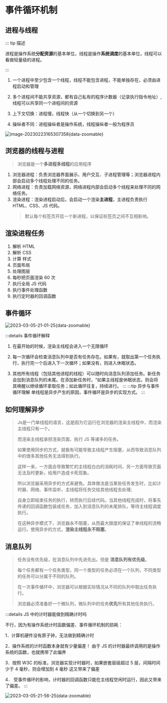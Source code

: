 # 事件循环机制

## 进程与线程

::: tip 描述

进程是操作系统**分配资源**的基本单位，线程是操作**系统调度**的基本单位，线程可以看做轻量级的进程。

:::

1. 一个进程中至少包含一个线程，线程不能包含进程，不能单独存在，必须由进程启动和管理

2. 多个进程间不能共享资源，都有自己私有的程序计数器（记录执行指令地址）,线程可以共享同一个进程间的资源

3. 上下文切换：进程慢，线程快（从一个切换到另一个）

4. 操纵者不同：进程操纵者是操作系统，线程操纵者一般为程序员

![image-20230223165307358](https://zerdocs.oss-cn-shanghai.aliyuncs.com/febasis/202302231653903.png){data-zoomable}

## 浏览器的线程与进程

> 浏览器是一个**多进程多线程**的应用程序

1. 浏览器进程：负责浏览器界面展示、用户交互、子进程管理等；浏览器进程内部会启动多个线程处理不同的任务。
2. 网络进程：负责加载网络资源，网络进程内部会启动多个线程来处理不同的网络任务。
3. 渲染进程：渲染进程启动后，会启动一个渲染**主进程**，主进程负责执行 HTML、CSS、JS 代码。
   > 默认每个标签页开启一个新进程，以保证标签页之间不互相影响。

## 渲染进程任务

1. 解析 HTML
2. 解析 CSS
3. 计算 样式
4. 页面布局
5. 处理图层
6. 每秒把页面渲染 60 次
7. 执行全局 JS 代码
8. 执行事件处理函数
9. 执行定时器的回调函数

## 事件循环

![2023-03-05-21-01-25](https://zerdocs.oss-cn-shanghai.aliyuncs.com/febasis/2023-03-05-21-01-25.png){data-zoomable}

:::details 事件循环解释

1. 在最开始的时候，渲染主线程会进入一个无限循环

2. 每一次循环会检查消息队列中是否有任务存在。如果有，就取出第一个任务执行，执行完一个后进入下一次循环；如果没有，则进入休眠状态。

3. 其他所有线程（包括其他进程的线程）可以随时向消息队列添加任务。新任务会加到消息队列的未尾。在添加新任务时，“如果主线程是休眠状态，则会将其唤醒以绁续循环拿取任务；如此循环往复，持续进行。
   :::
   :::tip 异步与事件循环理解
   单线程是异步产生的原因，事件循环是异步的实现方式。
   :::

## 如何理解异步

> Js是一门单线程的语言，这是因为它运行在浏览器的渲染主线程中，而渲染主线程只有一个。
>
> 而渲染主线程承担渲染页面、执行 JS 等诸多的任务。
>
> 如果使用同步的方式，就极有可能导致主线程产生阻塞，从而导致消息队列中的很多其他任务无法得到执行。
>
> 这样一来，一方面会导致繁忙的主线程白白的消耗时间，另一方面导致页面无法及时更新，给用户造成卡死现象。
>
> 所以浏览器采用异步的方式来避免。具体做法是当某些任务发生时，比如计时器、网络、事件监听，主线程将任务交给其他线程去处理;
>
> 自身立即结束任务的执行，转而执行后续代码。当其他线程完成时，将事先传递的回调函数包装成任务，加入到消息队列的未尾排队，等待主线程调度执行。
>
> 在这种异步模式下，浏览器永不阻塞，从而最大限度的保证了单线程的流畅运行。使用异步的方式，**渲染主线程永不阻塞**。

## 消息队列

> 任务没有优先级，在消息队列中先进先出。但是 **消息队列有优先级**。
>
> 每个任务都有一个任务类型，同一个类型的任务必须在一个队列，不同类型的任务可以分属于不同的队列。
>
> 在一次事件循环中，浏览器可以根据实际情况从不同的队列中取出任务执行。
>
> 浏览器必须准备好一个微队列，微队列中的任务**优先**所有其他任务执行。

:::details JS 中的计时器能做到精确计时吗

不行，因为有操作系统计时函数偏差、事件循环机制的损耗：

1．计算机硬件没有原子钟，无法做到精确计时

2．操作系统的计时函数本身就有少量偏差！ 由于 JS 的计时器最终调用的是操作系统的函数，也就携带了此偏养

3．按照 W3C 的标准，浏览器实现计时器时，如果嵌套层级超过 5 层，间隔时间少于 4 毫秒，则会增加到 4 毫秒 这又带来了偏差

4． 受事件循环的影响，计时器的回调函数只能在主线程空闲时运行，因此又带来了偏差。
:::

![2023-03-05-21-56-25](https://zerdocs.oss-cn-shanghai.aliyuncs.com/febasis/2023-03-05-21-56-25.png){data-zoomable}
